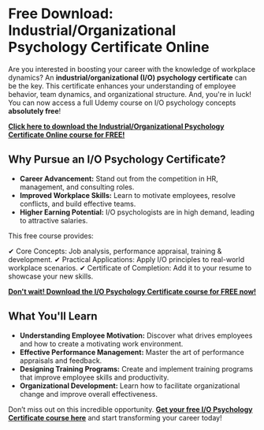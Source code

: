 # Free Download: Industrial/Organizational Psychology Certificate Online

Are you interested in boosting your career with the knowledge of workplace dynamics? An **industrial/organizational (I/O) psychology certificate** can be the key. This certificate enhances your understanding of employee behavior, team dynamics, and organizational structure. And, you're in luck! You can now access a full Udemy course on I/O psychology concepts **absolutely free**!

[**Click here to download the Industrial/Organizational Psychology Certificate Online course for FREE!**](https://udemywork.com/industrial-organizational-psychology-certificate-online)

## Why Pursue an I/O Psychology Certificate?

*   **Career Advancement:** Stand out from the competition in HR, management, and consulting roles.
*   **Improved Workplace Skills:** Learn to motivate employees, resolve conflicts, and build effective teams.
*   **Higher Earning Potential:** I/O psychologists are in high demand, leading to attractive salaries.

This free course provides:

✔ Core Concepts: Job analysis, performance appraisal, training & development.
✔ Practical Applications: Apply I/O principles to real-world workplace scenarios.
✔ Certificate of Completion: Add it to your resume to showcase your new skills.

[**Don't wait! Download the I/O Psychology Certificate course for FREE now!**](https://udemywork.com/industrial-organizational-psychology-certificate-online)

## What You'll Learn

*   **Understanding Employee Motivation:** Discover what drives employees and how to create a motivating work environment.
*   **Effective Performance Management:** Master the art of performance appraisals and feedback.
*   **Designing Training Programs:** Create and implement training programs that improve employee skills and productivity.
*   **Organizational Development:** Learn how to facilitate organizational change and improve overall effectiveness.

Don’t miss out on this incredible opportunity. **[Get your free I/O Psychology Certificate course here](https://udemywork.com/industrial-organizational-psychology-certificate-online)** and start transforming your career today!
